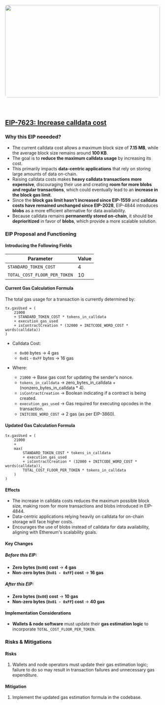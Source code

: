 <img src="https://ethereum.org/_next/image/?url=%2F_next%2Fstatic%2Fmedia%2Fhero.94a1ecc4.png&w=1920&q=75"
style="width: 100%; height: 300px; border-radius: 8px; margin-bottom: 40px;"
/>

## [EIP-7623: Increase calldata cost](https://eips.ethereum.org/EIPS/eip-7623)

### Why this EIP neeeded?

- The current calldata cost allows a maximum block size of **7.15 MB**, while the average block size remains around **100 KB**.
- The goal is to **reduce the maximum calldata usage** by increasing its cost.
- This primarily impacts **data-centric applications** that rely on storing large amounts of data on-chain.
- Raising calldata costs makes **heavy calldata transactions more expensive**, discouraging their use and creating **room for more blobs and regular transactions**, which could eventually lead to an **increase in the block gas limit**.
- Since the **block gas limit hasn’t increased since EIP-1559** and **calldata costs have remained unchanged since EIP-2028**, EIP-4844 introduces **blobs** as a more efficient alternative for data availability.
- Because calldata remains **permanently stored on-chain**, it should be **deprioritized** in favor of **blobs**, which provide a more scalable solution.

### EIP Proposal and Functioning

#### Introducing the Following Fields

| Parameter                    | Value |
| ---------------------------- | ----- |
| `STANDARD_TOKEN_COST`        | 4     |
| `TOTAL_COST_FLOOR_PER_TOKEN` | 10    |

#### Current Gas Calculation Formula

The total gas usage for a transaction is currently determined by:

```solidity
tx.gasUsed = (
    21000
    + STANDARD_TOKEN_COST * tokens_in_calldata
    + execution_gas_used
    + isContractCreation * (32000 + INITCODE_WORD_COST * words(calldata))
)
```

- Calldata Cost:

  - `0x00` bytes → 4 gas
  - `0x01` - `0xFF` bytes → 16 gas

- Where:
  - `21000` → Base gas cost for updating the sender's nonce.
  - `tokens_in_calldata` → zero_bytes_in_calldata + (nonzero_bytes_in_calldata \* 4).
  - `isContractCreation` → Boolean indicating if a contract is being created.
  - `execution_gas_used` → Gas required for executing opcodes in the transaction.
  - `INITCODE_WORD_COST` → 2 gas (as per EIP-3860).

#### Updated Gas Calculation Formula

```solidity!
tx.gasUsed = (
    21000
    +
    max(
        STANDARD_TOKEN_COST * tokens_in_calldata
        + execution_gas_used
        + isContractCreation * (32000 + INITCODE_WORD_COST * words(calldata)),
        TOTAL_COST_FLOOR_PER_TOKEN * tokens_in_calldata
    )
)
```

#### Effects

- The increase in calldata costs reduces the maximum possible block size, making room for more transactions and blobs introduced in EIP-4844.
- Data-centric applications relying heavily on calldata for on-chain storage will face higher costs.
- Encourages the use of blobs instead of calldata for data availability, aligning with Ethereum's scalability goals.

#### Key Changes

##### Before this EIP:

- **Zero bytes (`0x00`) cost** → **4 gas**
- **Non-zero bytes (`0x01 - 0xFF`) cost** → **16 gas**

##### After this EIP:

- **Zero bytes (`0x00`) cost** → **10 gas**
- **Non-zero bytes (`0x01 - 0xFF`) cost** → **40 gas**

#### Implementation Considerations

- **Wallets & node software** must update their **gas estimation logic** to incorporate `TOTAL_COST_FLOOR_PER_TOKEN`.

### Risks & Mitigations

#### Risks

1. Wallets and node operators must update their gas estimation logic; failure to do so may result in transaction failures and unnecessary gas expenditure.

#### Mitigation

1. Implement the updated gas estimation formula in the codebase.
